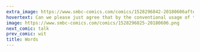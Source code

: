 ```yaml
---
extra_image: https://www.smbc-comics.com/comics/1528296842-20180606after.png
hovertext: Can we please just agree that by the conventional usage of the term I am a God? I don't see why that's even controversial.
image: https://www.smbc-comics.com/comics/1528296825-20180606.png
next_comic: talk
prev_comic: wit
title: Words
---
```


